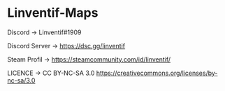 # Linventif-Maps

Discord -> Linventif#1909

Discord Server -> https://dsc.gg/linventif

 
Steam Profil -> https://steamcommunity.com/id/linventif/


LICENCE -> CC BY-NC-SA 3.0
https://creativecommons.org/licenses/by-nc-sa/3.0